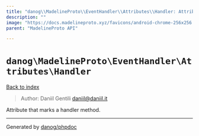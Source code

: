 ```yaml
---
title: "danog\\MadelineProto\\EventHandler\\Attributes\\Handler: Attribute that marks a handler method."
description: ""
image: "https://docs.madelineproto.xyz/favicons/android-chrome-256x256.png"
parent: "MadelineProto API"

---
```

# `danog\MadelineProto\EventHandler\Attributes\Handler`
[Back to index](../../../../index.html)

> Author: Daniil Gentili <daniil@daniil.it>  
  

Attribute that marks a handler method.  



---
Generated by [danog/phpdoc](https://phpdoc.daniil.it)
